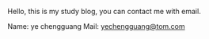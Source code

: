 Hello, this is my study blog, you can contact me with email.

  Name: ye chengguang
  Mail: yechengguang@tom.com
